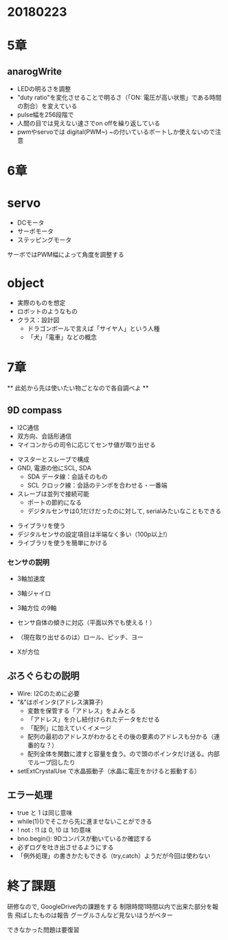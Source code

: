 # 20180223

# 5章
## anarogWrite
  - LEDの明るさを調整
  - "duty ratio"を変化させることで明るさ（「ON: 電圧が高い状態」である時間の割合）を変えている
  - pulse幅を256段階で
  - 人間の目では見えない速さでon offを繰り返している
  - pwmやservoでは digital(PWM~) ~の付いているポートしか使えないので注意

# 6章
# servo
- DCモータ
- サーボモータ
- ステッピングモータ

サーボではPWM幅によって角度を調整する

# object
  - 実際のものを想定
  - ロボットのようなもの
  - クラス：設計図
    - ドラゴンボールで言えば「サイヤ人」という人種
    - 「犬」「電車」などの概念

# 7章
** 此処から先は使いたい物ごとなので各自調べよ **

## 9D compass
- I2C通信
- 双方向、会話形通信
- マイコンからの司令に応じてセンサ値が取り出せる

+ マスターとスレーブで構成
+ GND, 電源の他にSCL, SDA
  + SDA データ線：会話そのもの
  + SCL クロック線：会話のテンポを合わせる・一番端
+ スレーブは並列で接続可能
  + ポートの節約になる
  + デジタルセンサは0,1だけだったのに対して, serialみたいなこともできる

- ライブラリを使う
- デジタルセンサの設定項目は半端なく多い（100p以上!）
- ライブラリを使うを簡単にかける

### センサの説明
- 3軸加速度
- 3軸ジャイロ
- 3軸方位
の9軸

- センサ自体の傾きに対応（平面以外でも使える！）
- （現在取り出せるのは）ロール、ピッチ、ヨー
- Xが方位

## ぷろぐらむの説明
- Wire: I2Cのために必要
- "&"はポインタ(アドレス演算子)
  - 変数を保管する「アドレス」をよみとる
  - 「アドレス」を介し紐付けられたデータをだせる
  - 「配列」に加えていくイメージ
  - 配列の最初のアドレスがわかるとその後の要素のアドレスも分かる（連番的な？）
  - 配列全体を関数に渡すと容量を食う。ので頭のポインタだけ送る。内部でループ回したり
- setExtCrystalUse で水晶振動子（水晶に電圧をかけると振動する）

## エラー処理
- true と 1 は同じ意味
- while(1){}でそこから先に進ませないことができる
- ! not : !1 は 0, !0 は 1の意味
- bno.begin(): 9Dコンパスが動いているか確認する
- 必ずログを吐き出させるようにする
- 「例外処理」の書きかたもできる（try,catch）ようだが今回は使わない

# 終了課題
研修なので, GoogleDrive内の課題をする
制限時間1時間以内で出来た部分を報告
飛ばしたものは報告
グーグルさんなど見ないほうがベター

できなかった問題は要復習